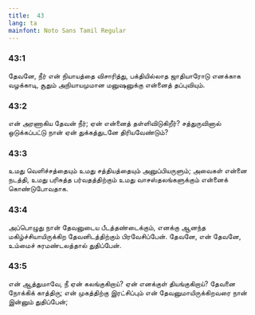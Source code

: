 ```yaml
---
title:  43
lang: ta
mainfont: Noto Sans Tamil Regular
---
```


###  43:1

தேவனே, நீர் என் நியாயத்தை விசாரித்து, பக்தியில்லாத ஜாதியாரோடு எனக்காக வழக்காடி, சூதும் அநியாயமுமான மனுஷனுக்கு என்னைத் தப்புவியும்.

###  43:2

என் அரணாகிய தேவன் நீர்; ஏன் என்னைத் தள்ளிவிடுகிறீர்? சத்துருவினால் ஒடுக்கப்பட்டு நான் ஏன் துக்கத்துடனே திரியவேண்டும்?

###  43:3

உமது வெளிச்சத்தையும் உமது சத்தியத்தையும் அனுப்பியருளும்; அவைகள் என்னை நடத்தி, உமது பரிசுத்த பர்வதத்திற்கும் உமது வாசஸ்தலங்களுக்கும் என்னைக் கொண்டுபோவதாக.

###  43:4

அப்பொழுது நான் தேவனுடைய பீடத்தண்டைக்கும், எனக்கு ஆனந்த மகிழ்ச்சியாயிருக்கிற தேவனிடத்திற்கும் பிரவேசிப்பேன். தேவனே, என் தேவனே, உம்மைச் சுரமண்டலத்தால் துதிப்பேன்.

###  43:5

என் ஆத்துமாவே, நீ ஏன் கலங்குகிறாய்? ஏன் எனக்குள் தியங்குகிறாய்? தேவனை நோக்கிக் காத்திரு; என் முகத்திற்கு இரட்சிப்பும் என் தேவனுமாயிருக்கிறவரை நான் இன்னும் துதிப்பேன்;

